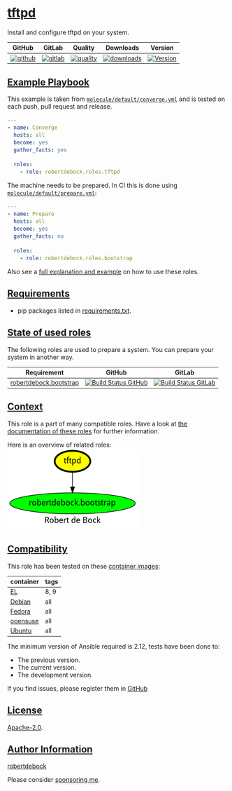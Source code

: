 # [tftpd](#tftpd)

Install and configure tftpd on your system.

|GitHub|GitLab|Quality|Downloads|Version|
|------|------|-------|---------|-------|
|[![github](https://github.com/robertdebock/ansible-role-tftpd/workflows/Ansible%20Molecule/badge.svg)](https://github.com/robertdebock/ansible-role-tftpd/actions)|[![gitlab](https://gitlab.com/robertdebock-iac/ansible-role-tftpd/badges/master/pipeline.svg)](https://gitlab.com/robertdebock-iac/ansible-role-tftpd)|[![quality](https://img.shields.io/ansible/quality/21854)](https://galaxy.ansible.com/robertdebock/tftpd)|[![downloads](https://img.shields.io/ansible/role/d/21854)](https://galaxy.ansible.com/robertdebock/tftpd)|[![Version](https://img.shields.io/github/release/robertdebock/ansible-role-tftpd.svg)](https://github.com/robertdebock/ansible-role-tftpd/releases/)|

## [Example Playbook](#example-playbook)

This example is taken from [`molecule/default/converge.yml`](https://github.com/robertdebock/ansible-role-tftpd/blob/master/molecule/default/converge.yml) and is tested on each push, pull request and release.

```yaml
---
- name: Converge
  hosts: all
  become: yes
  gather_facts: yes

  roles:
    - role: robertdebock.roles.tftpd
```

The machine needs to be prepared. In CI this is done using [`molecule/default/prepare.yml`](https://github.com/robertdebock/ansible-role-tftpd/blob/master/molecule/default/prepare.yml):

```yaml
---
- name: Prepare
  hosts: all
  become: yes
  gather_facts: no

  roles:
    - role: robertdebock.roles.bootstrap
```

Also see a [full explanation and example](https://robertdebock.nl/how-to-use-these-roles.html) on how to use these roles.


## [Requirements](#requirements)

- pip packages listed in [requirements.txt](https://github.com/robertdebock/ansible-role-tftpd/blob/master/requirements.txt).

## [State of used roles](#state-of-used-roles)

The following roles are used to prepare a system. You can prepare your system in another way.

| Requirement | GitHub | GitLab |
|-------------|--------|--------|
|[robertdebock.bootstrap](https://galaxy.ansible.com/robertdebock/bootstrap)|[![Build Status GitHub](https://github.com/robertdebock/ansible-role-bootstrap/workflows/Ansible%20Molecule/badge.svg)](https://github.com/robertdebock/ansible-role-bootstrap/actions)|[![Build Status GitLab](https://gitlab.com/robertdebock-iac/ansible-role-bootstrap/badges/master/pipeline.svg)](https://gitlab.com/robertdebock-iac/ansible-role-bootstrap)|

## [Context](#context)

This role is a part of many compatible roles. Have a look at [the documentation of these roles](https://robertdebock.nl/) for further information.

Here is an overview of related roles:
![dependencies](https://raw.githubusercontent.com/robertdebock/ansible-role-tftpd/png/requirements.png "Dependencies")

## [Compatibility](#compatibility)

This role has been tested on these [container images](https://hub.docker.com/u/robertdebock):

|container|tags|
|---------|----|
|[EL](https://hub.docker.com/repository/docker/robertdebock/enterpriselinux/general)|8, 9|
|[Debian](https://hub.docker.com/repository/docker/robertdebock/debian/general)|all|
|[Fedora](https://hub.docker.com/repository/docker/robertdebock/fedora/general)|all|
|[opensuse](https://hub.docker.com/repository/docker/robertdebock/opensuse/general)|all|
|[Ubuntu](https://hub.docker.com/repository/docker/robertdebock/ubuntu/general)|all|

The minimum version of Ansible required is 2.12, tests have been done to:

- The previous version.
- The current version.
- The development version.

If you find issues, please register them in [GitHub](https://github.com/robertdebock/ansible-role-tftpd/issues)

## [License](#license)

[Apache-2.0](https://github.com/robertdebock/ansible-role-tftpd/blob/master/LICENSE).

## [Author Information](#author-information)

[robertdebock](https://robertdebock.nl/)

Please consider [sponsoring me](https://github.com/sponsors/robertdebock).

